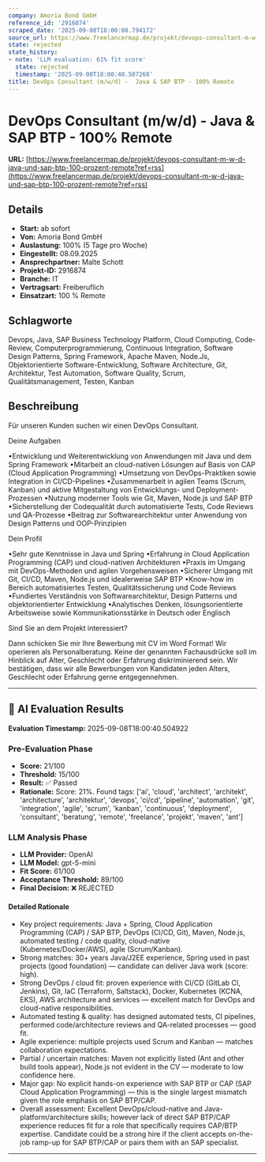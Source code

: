 ```yaml
---
company: Amoria Bond GmbH
reference_id: '2916874'
scraped_date: '2025-09-08T18:00:08.794172'
source_url: https://www.freelancermap.de/projekt/devops-consultant-m-w-d-java-und-sap-btp-100-prozent-remote?ref=rss
state: rejected
state_history:
- note: 'LLM evaluation: 61% fit score'
  state: rejected
  timestamp: '2025-09-08T18:00:40.507268'
title: DevOps Consultant (m/w/d) -  Java & SAP BTP - 100% Remote
---
```



# DevOps Consultant (m/w/d) -  Java & SAP BTP - 100% Remote
**URL:** [https://www.freelancermap.de/projekt/devops-consultant-m-w-d-java-und-sap-btp-100-prozent-remote?ref=rss](https://www.freelancermap.de/projekt/devops-consultant-m-w-d-java-und-sap-btp-100-prozent-remote?ref=rss)
## Details
- **Start:** ab sofort
- **Von:** Amoria Bond GmbH
- **Auslastung:** 100% (5 Tage pro Woche)
- **Eingestellt:** 08.09.2025
- **Ansprechpartner:** Malte Schott
- **Projekt-ID:** 2916874
- **Branche:** IT
- **Vertragsart:** Freiberuflich
- **Einsatzart:** 100
                                                % Remote

## Schlagworte
Devops, Java, SAP Business Technology Platform, Cloud Computing, Code-Review, Computerprogrammierung, Continuous Integration, Software Design Patterns, Spring Framework, Apache Maven, Node.Js, Objektorientierte Software-Entwicklung, Software Architecture, Git, Architektur, Test Automation, Software Quality, Scrum, Qualitätsmanagement, Testen, Kanban

## Beschreibung
Für unseren Kunden suchen wir einen DevOps Consultant.

Deine Aufgaben

•Entwicklung und Weiterentwicklung von Anwendungen mit Java und dem Spring Framework
•Mitarbeit an cloud-nativen Lösungen auf Basis von CAP (Cloud Application Programming)
•Umsetzung von DevOps-Praktiken sowie Integration in CI/CD-Pipelines
•Zusammenarbeit in agilen Teams (Scrum, Kanban) und aktive Mitgestaltung von Entwicklungs- und Deployment-Prozessen
•Nutzung moderner Tools wie Git, Maven, Node.js und SAP BTP
•Sicherstellung der Codequalität durch automatisierte Tests, Code Reviews und QA-Prozesse
•Beitrag zur Softwarearchitektur unter Anwendung von Design Patterns und OOP-Prinzipien

Dein Profil

•Sehr gute Kenntnisse in Java und Spring
•Erfahrung in Cloud Application Programming (CAP) und cloud-nativen Architekturen
•Praxis im Umgang mit DevOps-Methoden und agilen Vorgehensweisen
•Sicherer Umgang mit Git, CI/CD, Maven, Node.js und idealerweise SAP BTP
•Know-how im Bereich automatisiertes Testen, Qualitätssicherung und Code Reviews
•Fundiertes Verständnis von Softwarearchitektur, Design Patterns und objektorientierter Entwicklung
•Analytisches Denken, lösungsorientierte Arbeitsweise sowie Kommunikationsstärke in Deutsch oder Englisch

Sind Sie an dem Projekt interessiert?

Dann schicken Sie mir Ihre Bewerbung mit CV im Word Format! Wir operieren als Personalberatung. Keine der genannten Fachausdrücke soll im Hinblick auf Alter, Geschlecht oder Erfahrung diskriminierend sein. Wir bestätigen, dass wir alle Bewerbungen von Kandidaten jeden Alters, Geschlecht oder Erfahrung gerne entgegennehmen.

---

## 🤖 AI Evaluation Results

**Evaluation Timestamp:** 2025-09-08T18:00:40.504922

### Pre-Evaluation Phase
- **Score:** 21/100
- **Threshold:** 15/100
- **Result:** ✅ Passed
- **Rationale:** Score: 21%. Found tags: ['ai', 'cloud', 'architect', 'architekt', 'architecture', 'architektur', 'devops', 'ci/cd', 'pipeline', 'automation', 'git', 'integration', 'agile', 'scrum', 'kanban', 'continuous', 'deployment', 'consultant', 'beratung', 'remote', 'freelance', 'projekt', 'maven', 'ant']

### LLM Analysis Phase
- **LLM Provider:** OpenAI
- **LLM Model:** gpt-5-mini
- **Fit Score:** 61/100
- **Acceptance Threshold:** 89/100
- **Final Decision:** ❌ REJECTED

#### Detailed Rationale
- Key project requirements: Java + Spring, Cloud Application Programming (CAP) / SAP BTP, DevOps (CI/CD, Git), Maven, Node.js, automated testing / code quality, cloud-native (Kubernetes/Docker/AWS), agile (Scrum/Kanban).
- Strong matches: 30+ years Java/J2EE experience, Spring used in past projects (good foundation) — candidate can deliver Java work (score: high).
- Strong DevOps / cloud fit: proven experience with CI/CD (GitLab CI, Jenkins), Git, IaC (Terraform, Saltstack), Docker, Kubernetes (KCNA, EKS), AWS architecture and services — excellent match for DevOps and cloud-native responsibilities.
- Automated testing & quality: has designed automated tests, CI pipelines, performed code/architecture reviews and QA-related processes — good fit.
- Agile experience: multiple projects used Scrum and Kanban — matches collaboration expectations.
- Partial / uncertain matches: Maven not explicitly listed (Ant and other build tools appear), Node.js not evident in the CV — moderate to low confidence here.
- Major gap: No explicit hands-on experience with SAP BTP or CAP (SAP Cloud Application Programming) — this is the single largest mismatch given the role emphasis on SAP BTP/CAP.
- Overall assessment: Excellent DevOps/cloud-native and Java-platform/architecture skills; however lack of direct SAP BTP/CAP experience reduces fit for a role that specifically requires CAP/BTP expertise. Candidate could be a strong hire if the client accepts on-the-job ramp-up for SAP BTP/CAP or pairs them with an SAP specialist.

---

